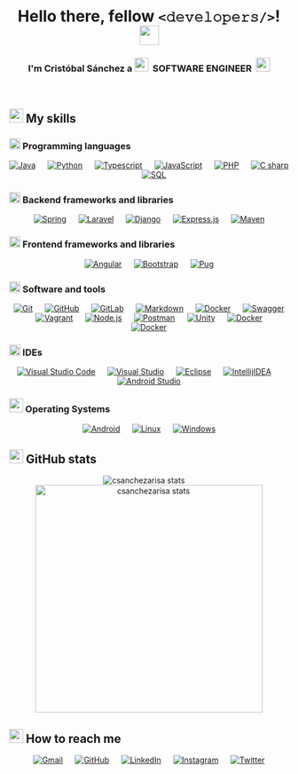 <h1 align="center">Hello there, fellow <code><𝚍𝚎𝚟𝚎𝚕𝚘𝚙𝚎𝚛𝚜/></code>! <img src="https://media.giphy.com/media/hvRJCLFzcasrR4ia7z/giphy.gif" width="35"></h1>

<h3 align="center">
	I'm Cristóbal Sánchez a 
	<img src="https://media.giphy.com/media/D4wj7Ffx9fsEAy7B0h/giphy.gif" width="25">
	&nbsp;<span>SOFTWARE ENGINEER</span>&nbsp;
	<img src="https://media.giphy.com/media/D4wj7Ffx9fsEAy7B0h/giphy.gif" width="25">
</h3>


<br>


## <img src="https://media.giphy.com/media/uhQuegHFqkVYuFMXMQ/giphy.gif" width="25"> My skills

### <img src="https://media.giphy.com/media/WFZvB7VIXBgiz3oDXE/giphy.gif" width="20"> Programming languages

<p align="center">
	<a href="https://www.java.com" target="_blank"><img alt="Java" src="https://img.shields.io/badge/Java-%23ED8B00.svg?style=flat&logo=java&logoColor=white"></a>
	&emsp;
	<a href="https://www.python.org" target="_blank"><img alt="Python" src="https://img.shields.io/badge/Python%20-%2314354C.svg?style=flat&logo=python&logoColor=ffdd54"></a>
	&emsp;
	<a href="https://www.typescriptlang.org/" target="_blank"><img alt="Typescript" src="https://img.shields.io/badge/Typescript%20-%23007acc.svg?style=flat&logo=typescript&logoColor=white"></a>
	&emsp;
	<a href="https://developer.mozilla.org/en-US/docs/Web/JavaScript" target="_blank"><img alt="JavaScript" src="https://img.shields.io/badge/JavaScript%20-%23F7DF1E.svg?style=flat&logo=javascript&logoColor=black"></a>
	&emsp;
	<a href="https://www.php.net/" target="_blank"><img alt="PHP" src="https://img.shields.io/badge/PHP%20-%238993be.svg?style=flat&logo=php&logoColor=white"></a>
	&emsp;
	<a href="https://docs.microsoft.com/en-us/dotnet/csharp/tour-of-csharp/" target="_blank"><img alt="C sharp" src="https://img.shields.io/badge/C%23%20-%23239120.svg?style=flat&logo=c-sharp&logoColor=white"></a>
	&emsp;
	<a href="https://en.wikipedia.org/wiki/SQL" target="_blank"><img alt="SQL" src="https://img.shields.io/badge/SQL%20-%2300758f.svg?style=flat&logo=mysql&logoColor=white"></a>
</p>

### <img src="https://media.giphy.com/media/JqDcpPX8vWahUny0pE/giphy.gif" width="20"> Backend frameworks and libraries

<p align="center">
	<a href="https://spring.io/" target="_blank"><img alt="Spring" src="https://img.shields.io/badge/Spring%20-%236DB33F.svg?style=flat&logo=spring&logoColor=white"></a>
	&emsp;
	<a href="https://laravel.com/" target="_blank"><img alt="Laravel" src="https://img.shields.io/badge/Laravel%20-%23FF2D20.svg?style=flat&logo=laravel&logoColor=white"></a>
	&emsp;
	<a href="https://www.djangoproject.com/" target="_blank"><img alt="Django" src="https://img.shields.io/badge/Django%20-%23092E20.svg?style=flat&logo=django&logoColor=white"></a>
	&emsp;
	<a href="https://expressjs.com/" target="_blank"><img alt="Express.js" src="https://img.shields.io/badge/Express.js%20-%23404d59.svg?style=flat&logo=express&logoColor=white"></a>
	&emsp;
	<a href="https://maven.apache.org/" target="_blank"><img alt="Maven" src="https://img.shields.io/badge/Maven-C71A36.svg?style=flat&logo=Apache%20Maven&logoColor=white"></a>
</p>

### <img src="https://media.giphy.com/media/eNAsjO55tPbgaor7ma/giphy.gif" width="20"> Frontend frameworks and libraries

<p align="center">
	<a href="https://angular.io/" target="_blank"><img alt="Angular" src="https://img.shields.io/badge/Angular%20-%23DD0031.svg?style=flat&logo=angular&logoColor=white"></a>
	&emsp;
	<a href="https://getbootstrap.com/" target="_blank"><img alt="Bootstrap" src="https://img.shields.io/badge/Bootstrap%20-%23563D7C.svg?style=flat&logo=bootstrap&logoColor=white"></a>
	&emsp;
	<a href="https://pugjs.org/" target="_blank"><img alt="Pug" src="https://img.shields.io/badge/Pug-FFF.svg?style=flat&logo=pug&logoColor=A86454"></a>
</p>

### <img src="https://media.giphy.com/media/MXoyvLVaXqYbi6KUhu/giphy.gif" width="20"> Software and tools

<p align="center">
	<a href="https://git-scm.com/" target="_blank"><img alt="Git" src="https://img.shields.io/badge/Git%20-%23F05033.svg?style=flat&logo=git&logoColor=white"></a>
	&emsp;
	<a href="https://github.com/" target="_blank"><img alt="GitHub" src="https://img.shields.io/badge/GitHub%20-%23121011.svg?style=flat&logo=github&logoColor=white"></a>
	&emsp;
	<a href="https://about.gitlab.com/" target="_blank"><img alt="GitLab" src="https://img.shields.io/badge/GitLab%20-%23181717.svg?style=flat&logo=gitlab&logoColor=white"></a>
	&emsp;
	<a href="https://www.markdownguide.org/" target="_blank"><img alt="Markdown" src="https://img.shields.io/badge/Markdown%20-%23000000.svg?style=flat&logo=markdown&logoColor=white"></a>
	&emsp;
	<a href="https://www.docker.com/" target="_blank"><img alt="Docker" src="https://img.shields.io/badge/Docker%20-%230db7ed.svg?style=flat&logo=docker&logoColor=white"></a>
	&emsp;
	<a href="https://swagger.io/" target="_blank"><img alt="Swagger" src="https://img.shields.io/badge/Swagger%20-%23Clojure.svg?style=flat&logo=swagger&logoColor=white"></a>
	&emsp;
	<a href="https://swagger.io/" target="_blank"><img alt="Vagrant" src="https://img.shields.io/badge/Vagrant%20-%231563FF.svg?style=flat&logo=vagrant&logoColor=white"></a>
	&emsp;
	<a href="https://nodejs.org/" target="_blank"><img alt="Node.js" src="https://img.shields.io/badge/Node.js-6DA55F.svg?style=flat&logo=node.js&logoColor=white"></a>
	&emsp;
	<a href="https://swagger.io/" target="_blank"><img alt="Postman" src="https://img.shields.io/badge/Postman-FF6C37.svg?style=flat&logo=postman&logoColor=white"></a>
	&emsp;
	<a href="https://swagger.io/" target="_blank"><img alt="Unity" src="https://img.shields.io/badge/Unity-%23000000.svg?style=flat&logo=unity&logoColor=white"></a>
	&emsp;
	<a href="https://aws.amazon.com/" target="_blank"><img alt="Docker" src="https://img.shields.io/badge/Amazon_AWS-FF9900.svg?style=flat&logo=amazonaws&logoColor=white"></a>
	&emsp;
	<a href="https://azure.microsoft.com/" target="_blank"><img alt="Docker" src="https://img.shields.io/badge/Microsoft%20Azure-0089D6.svg?style=flat&logo=microsoft-azure&logoColor=white"></a>
</p>

### <img src="https://media.giphy.com/media/d9AC9cKuNu165UxNtj/giphy.gif" width="20"> IDEs

<p align="center">
	<a href="https://code.visualstudio.com/" target="_blank"><img alt="Visual Studio Code" src="https://img.shields.io/badge/Visual%20Studio%20Code%20-0078d7.svg?style=flat&logo=visual-studio-code&logoColor=white"></a>
	&emsp;
	<a href="https://visualstudio.microsoft.com/" target="_blank"><img alt="Visual Studio" src="https://img.shields.io/badge/Visual%20Studio%20-5C2D91.svg?style=flat&logo=visual-studio&logoColor=white"></a>
	&emsp;
	<a href="https://www.eclipse.org/ide/" target="_blank"><img alt="Eclipse" src="https://img.shields.io/badge/Eclipse-FE7A16.svg?style=flat&logo=eclipse&logoColor=white"></a>
	&emsp;
	<a href="https://www.jetbrains.com/idea/" target="_blank"><img alt="IntellijIDEA" src="https://img.shields.io/badge/IntellijIDEA-000000.svg?style=flat&logo=intellij-idea&logoColor=white"></a>
	&emsp;
	<a href="https://developer.android.com/studio" target="_blank"><img alt="Android Studio" src="https://img.shields.io/badge/Android%20Studio-3DDC84.svg?style=flat&logo=android-studio&logoColor=white"></a>
</p>

### <img src="https://media.giphy.com/media/IauL6LvGNlT3ffhcqq/giphy.gif" width="25"> Operating Systems

<p align="center">
	<a href="https://www.android.com/" target="_blank"><img alt="Android" src="https://img.shields.io/badge/Android-3DDC84.svg?style=flat&logo=android&logoColor=white"></a>
	&emsp;
	<a href="https://www.linux.org/" target="_blank"><img alt="Linux" src="https://img.shields.io/badge/Linux-FCC624.svg?style=flat&logo=linux&logoColor=black"></a>
	&emsp;
	<a href="https://www.microsoft.com/" target="_blank"><img alt="Windows" src="https://img.shields.io/badge/Windows-0078D6.svg?style=flat&logo=windows&logoColor=white"></a>
</p>


## <img src="https://media.giphy.com/media/IcnxGGAj0ubyB2r5M6/giphy.gif" width="25"> GitHub stats

<p align="center">
	<img src="https://github-readme-stats.vercel.app/api/top-langs?username=csanchezarisa&show_icons=true&locale=en&layout=compact&theme=dark " alt="csanchezarisa stats" />
	&emsp;
	<img src="https://github-readme-stats.vercel.app/api?username=csanchezarisa&show_icons=true&locale=en&theme=dark" alt="csanchezarisa stats" width="410" />
</p>

## <img src="https://media.giphy.com/media/RlwnePSV0sdjC5pLoJ/giphy.gif" width="25"> How to reach me

<p align="center">
	<a href="mailto:csanchezarisa@gmail.com"><img img src="https://img.shields.io/badge/gmail-%23EA4335.svg?style=flat&logo=gmail&logoColor=white" alt="Gmail"/></a>
	&emsp;
	<a href="https://github.com/csanchezarisa"><img src="https://img.shields.io/badge/github-%23181717.svg?style=flat&logo=github&logoColor=white" alt="GitHub"/></a>
	&emsp;
	<a href="https://www.linkedin.com/in/cristobal-sanchez-arisa/"><img src="https://img.shields.io/badge/linkedin-%230A66C2.svg?style=flat&logo=linkedin&logoColor=white" alt="LinkedIn"/></a>
	&emsp;
	<a href="https://www.instagram.com/ulkiobal/"><img src="https://img.shields.io/badge/instagram-%23E4405F.svg?style=flat&logo=instagram&logoColor=white" alt="Instagram"/></a>
	&emsp;
	<a href="https://twitter.com/ulkiobal"><img src="https://img.shields.io/badge/twitter-%2300ACEE.svg?style=flat&logo=twitter&logoColor=white" alt="Twitter"/></a>
</p>
